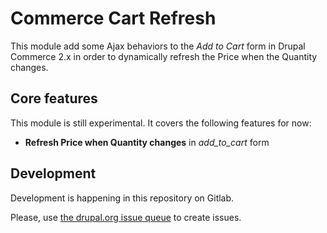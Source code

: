 # Commerce Cart Refresh

This module add some Ajax behaviors to the _Add to Cart_ form in Drupal Commerce 2.x in order to dynamically refresh the Price when the Quantity changes.

## Core features
This module is still experimental. It covers the following features for now:

* **Refresh Price when Quantity changes** in _add_to_cart_ form

## Development
Development is happening in this repository on Gitlab.

Please, use [the drupal.org issue queue](https://www.drupal.org/project/issues/commerce_cart_refresh?categories=All) to create issues.
